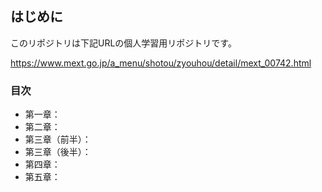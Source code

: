 ## はじめに

このリポジトリは下記URLの個人学習用リポジトリです。 

https://www.mext.go.jp/a_menu/shotou/zyouhou/detail/mext_00742.html

### 目次

- 第一章：
- 第二章：
- 第三章（前半）：
- 第三章（後半）：
- 第四章：
- 第五章：